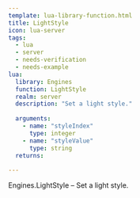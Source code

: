 ```yaml
---
template: lua-library-function.html
title: LightStyle
icon: lua-server
tags:
  - lua
  - server
  - needs-verification
  - needs-example
lua:
  library: Engines
  function: LightStyle
  realm: server
  description: "Set a light style."
  
  arguments:
    - name: "styleIndex"
      type: integer
    - name: "styleValue"
      type: string
  returns:
    
---
```


<div class="lua__search__keywords">
Engines.LightStyle &#x2013; Set a light style.
</div>
